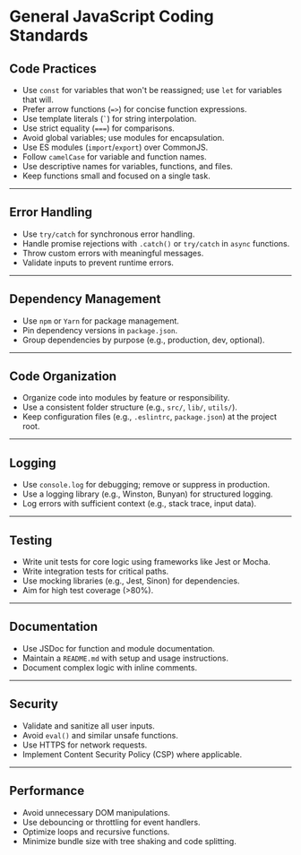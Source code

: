 # General JavaScript Coding Standards

## Code Practices

- Use `const` for variables that won't be reassigned; use `let` for variables that will.
- Prefer arrow functions (`=>`) for concise function expressions.
- Use template literals (`` ` ``) for string interpolation.
- Use strict equality (`===`) for comparisons.
- Avoid global variables; use modules for encapsulation.
- Use ES modules (`import`/`export`) over CommonJS.
- Follow `camelCase` for variable and function names.
- Use descriptive names for variables, functions, and files.
- Keep functions small and focused on a single task.

---

## Error Handling

- Use `try/catch` for synchronous error handling.
- Handle promise rejections with `.catch()` or `try/catch` in `async` functions.
- Throw custom errors with meaningful messages.
- Validate inputs to prevent runtime errors.

---

## Dependency Management

- Use `npm` or `Yarn` for package management.
- Pin dependency versions in `package.json`.
- Group dependencies by purpose (e.g., production, dev, optional).

---

## Code Organization

- Organize code into modules by feature or responsibility.
- Use a consistent folder structure (e.g., `src/`, `lib/`, `utils/`).
- Keep configuration files (e.g., `.eslintrc`, `package.json`) at the project root.

---

## Logging

- Use `console.log` for debugging; remove or suppress in production.
- Use a logging library (e.g., Winston, Bunyan) for structured logging.
- Log errors with sufficient context (e.g., stack trace, input data).

---

## Testing

- Write unit tests for core logic using frameworks like Jest or Mocha.
- Write integration tests for critical paths.
- Use mocking libraries (e.g., Jest, Sinon) for dependencies.
- Aim for high test coverage (>80%).

---

## Documentation

- Use JSDoc for function and module documentation.
- Maintain a `README.md` with setup and usage instructions.
- Document complex logic with inline comments.

---

## Security

- Validate and sanitize all user inputs.
- Avoid `eval()` and similar unsafe functions.
- Use HTTPS for network requests.
- Implement Content Security Policy (CSP) where applicable.

---

## Performance

- Avoid unnecessary DOM manipulations.
- Use debouncing or throttling for event handlers.
- Optimize loops and recursive functions.
- Minimize bundle size with tree shaking and code splitting.
